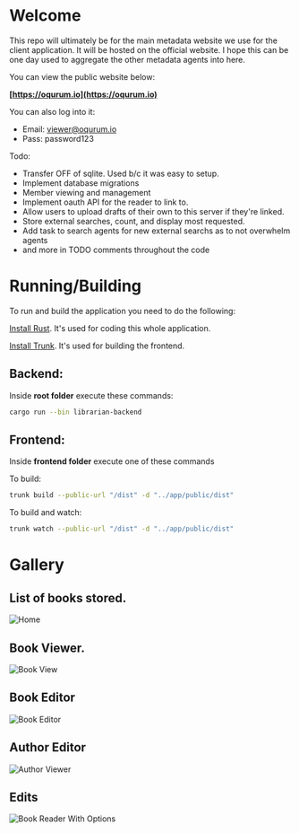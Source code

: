 # Welcome
This repo will ultimately be for the main metadata website we use for the client application. It will be hosted on the official website. I hope this can be one day used to aggregate the other metadata agents into here.


You can view the public website below:

**[https://oqurum.io](https://oqurum.io)**

You can also log into it:
 - Email: viewer@oqurum.io
 - Pass: password123


Todo:
 - Transfer OFF of sqlite. Used b/c it was easy to setup.
 - Implement database migrations
 - Member viewing and management
 - Implement oauth API for the reader to link to.
 - Allow users to upload drafts of their own to this server if they're linked.
 - Store external searches, count, and display most requested.
 - Add task to search agents for new external searchs as to not overwhelm agents
 - and more in TODO comments throughout the code


# Running/Building

To run and build the application you need to do the following:

[Install Rust](https://www.rust-lang.org/). It's used for coding this whole application.

[Install Trunk](https://trunkrs.dev/#install). It's used for building the frontend.

## Backend:
Inside **root folder** execute these commands:
```bash
cargo run --bin librarian-backend
```

## Frontend:
Inside **frontend folder** execute one of these commands

To build:
```bash
trunk build --public-url "/dist" -d "../app/public/dist"
```

To build and watch:
```bash
trunk watch --public-url "/dist" -d "../app/public/dist"
```


# Gallery

## List of books stored.
![Home](https://i.thick.at/NotableNewRadicals898.png)

## Book Viewer.
![Book View](https://i.thick.at/UbiquitarianBoston040.png)

## Book Editor
![Book Editor](https://i.thick.at/PhanerogamousKatherine428.png)

## Author Editor
![Author Viewer](https://i.thick.at/GoodTemperedDrangsal928.png)

## Edits
![Book Reader With Options](https://i.thick.at/ButyraceousMantaRay091.png)